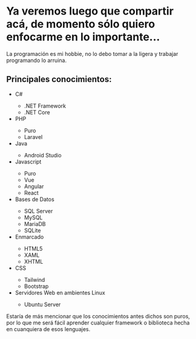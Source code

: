 <h1>Ya veremos luego que compartir acá, de momento sólo quiero enfocarme en lo importante...</h1>

<p>La programación es mi hobbie, no lo debo tomar a la ligera y trabajar programando lo arruina.</p>

<h2>Principales conocimientos:</h2>
<ul>
  <li>C#</li>
    <ul>
      <li>.NET Framework</li>
      <li>.NET Core</li>
    </ul>
  <li>PHP</li>
    <ul>
      <li>Puro</li>
      <li>Laravel</li>
    </ul>
  <li>Java</li>
    <ul>
      <li>Android Studio</li>
    </ul>
  <li>Javascript</li>
    <ul>
      <li>Puro</li>
      <li>Vue</li>
      <li>Angular</li>
      <li>React</li>
    </ul>
  <li>Bases de Datos</li>
    <ul>
      <li>SQL Server</li>
      <li>MySQL</li>
      <li>MariaDB</li>
      <li>SQLite</li>
    </ul>
  <li>Enmarcado</li>
    <ul>
      <li>HTML5</li>
      <li>XAML</li>
      <li>XHTML</li>
    </ul>
  <li>CSS</li>
    <ul>
      <li>Tailwind</li>
      <li>Bootstrap</li>
    </ul>
  <li>Servidores Web en ambientes Linux</li>
    <ul>
      <li>Ubuntu Server</li>
    </ul>
</ul>

<p>Estaría de más mencionar que los conocimientos antes dichos son puros, por lo que me será fácil aprender cualquier framework o biblioteca hecha en cuanquiera de esos lenguajes.</p>
